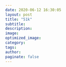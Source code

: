 ```yaml
---
date: 2020-06-12 16:30:05
layout: post
title: "51k"
subtitle:
description:
image:
optimized_image:
category:
tags:
author:
paginate: false
---
```

